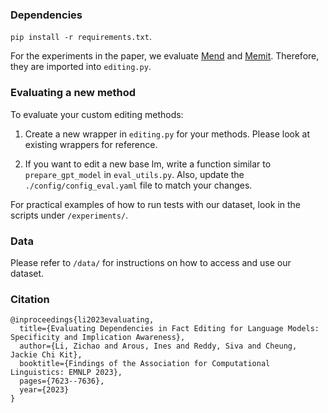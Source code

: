 ### Dependencies

`pip install -r requirements.txt`.

For the experiments in the paper, we evaluate [Mend](https://github.com/eric-mitchell/mend) and [Memit](https://github.com/kmeng01/memit). Therefore, they are imported into `editing.py`.


### Evaluating a new method
To evaluate your custom editing methods:

1. Create a new wrapper in `editing.py` for your methods. Please look at existing wrappers for reference.

2. If you want to edit a new base lm, write a function similar to `prepare_gpt_model` in `eval_utils.py`. Also, update the `./config/config_eval.yaml` file to match your changes.

For practical examples of how to run tests with our dataset, look in the scripts under `/experiments/`.

### Data
Please refer to `/data/` for instructions on how to access and use our dataset.

### Citation

```
@inproceedings{li2023evaluating,
  title={Evaluating Dependencies in Fact Editing for Language Models: Specificity and Implication Awareness},
  author={Li, Zichao and Arous, Ines and Reddy, Siva and Cheung, Jackie Chi Kit},
  booktitle={Findings of the Association for Computational Linguistics: EMNLP 2023},
  pages={7623--7636},
  year={2023}
}
```